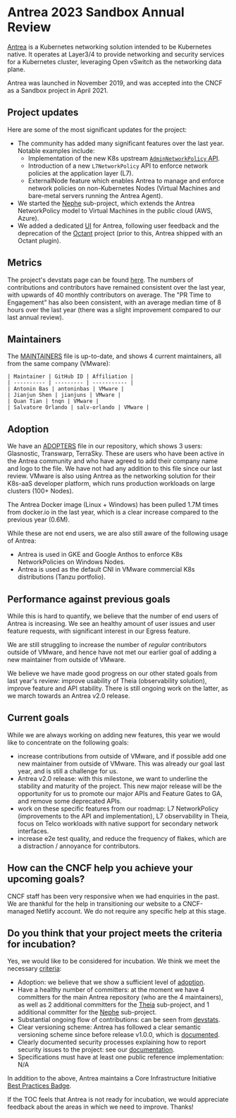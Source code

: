# Antrea 2023 Sandbox Annual Review

[Antrea](https://antrea.io) is a Kubernetes networking solution intended to be Kubernetes native. It
operates at Layer3/4 to provide networking and security services for a Kubernetes cluster,
leveraging Open vSwitch as the networking data plane.

Antrea was launched in November 2019, and was accepted into the CNCF as a Sandbox project in April 2021.

## Project updates

Here are some of the most significant updates for the project:

* The community has added many significant features over the last year. Notable examples include:
    - Implementation of the new K8s upstream [`AdminNetworkPolicy` API](https://network-policy-api.sigs.k8s.io/api-overview/).
    - Introduction of a new `L7NetworkPolicy` API to enforce network policies at the application layer (L7).
    - ExternalNode feature which enables Antrea to manage and enforce network policies on
      non-Kubernetes Nodes (Virtual Machines and bare-metal servers running the Antrea Agent).
* We started the [Nephe](https://github.com/antrea-io/nephe) sub-project, which extends the Antrea
  NetworkPolicy model to Virtual Machines in the public cloud (AWS, Azure).
* We added a dedicated [UI](https://github.com/antrea-io/antrea-ui) for Antrea, following user
  feedback and the deprecation of the [Octant](https://github.com/vmware-archive/octant) project
  (prior to this, Antrea shipped with an Octant plugin).

## Metrics

The project's devstats page can be found [here](https://antrea.devstats.cncf.io/).
The numbers of contributions and contributors have remained consistent over the last year, with
upwards of 40 monthly contributors on average.
The "PR Time to Engagement" has also been consistent, with an average median time of 8 hours over
the last year (there was a slight improvement compared to our last annual review).

## Maintainers

The [MAINTAINERS](https://github.com/antrea-io/antrea/blob/main/MAINTAINERS.md) file is up-to-date,
and shows 4 current maintainers, all from the same company (VMware):

```
| Maintainer | GitHub ID | Affiliation |
| ---------- | --------- | ----------- |
| Antonin Bas | antoninbas | VMware |
| Jianjun Shen | jianjuns | VMware |
| Quan Tian | tnqn | VMware |
| Salvatore Orlando | salv-orlando | VMware |
```

## Adoption

We have an [ADOPTERS](https://github.com/antrea-io/antrea/blob/main/ADOPTERS.md) file in our
repository, which shows 3 users: Glasnostic, Transwarp, TerraSky. These are users who have been
active in the Antrea community and who have agreed to add their company name and logo to the
file. We have not had any addition to this file since our last review. VMware is also using Antrea
as the networking solution for their K8s-aaS developer platform, which runs production workloads on
large clusters (100+ Nodes).

The Antrea Docker image (Linux + Windows) has been pulled 1.7M times from docker.io in the last
year, which is a clear increase compared to the previous year (0.6M).

While these are not end users, we are also still aware of the following usage of Antrea:
* Antrea is used in GKE and Google Anthos to enforce K8s NetworkPolicies on Windows Nodes.
* Antrea is used as the default CNI in VMware commercial K8s distributions (Tanzu portfolio).

## Performance against previous goals

While this is hard to quantify, we believe that the number of end users of Antrea is increasing. We
see an healthy amount of user issues and user feature requests, with significant interest in our
Egress feature.

We are still struggling to increase the number of *regular* contributors outside of VMware, and
hence have not met our earlier goal of adding a new maintainer from outside of VMware.

We believe we have made good progress on our other stated goals from last year's review: improve
usability of Theia (observability solution), improve feature and API stability. There is still
ongoing work on the latter, as we march towards an Antrea v2.0 release.

## Current goals

While we are always working on adding new features, this year we would like to concentrate on the following goals:

* increase contributions from outside of VMware, and if possible add one new maintainer from outside
  of VMware. This was already our goal last year, and is still a challenge for us.
* Antrea v2.0 release: with this milestone, we want to underline the stability and maturity of the
  project. This new major release will be the opportunity for us to promote our major APIs and
  Feature Gates to GA, and remove some deprecated APIs.
* work on these specific features from our roadmap: L7 NetworkPolicy (improvements to the API and
  implementation), L7 observability in Theia, focus on Telco workloads with native support for
  secondary network interfaces.
* increase e2e test quality, and reduce the frequency of flakes, which are a distraction / annoyance
  for contributors.

## How can the CNCF help you achieve your upcoming goals?

CNCF staff has been very responsive when we had enquiries in the past. We are thankful for the help
in transitioning our website to a CNCF-managed Netlify account. We do not require any specific help
at this stage.

## Do you think that your project meets the criteria for incubation?

Yes, we would like to be considered for incubation.
We think we meet the necessary [criteria](https://github.com/cncf/toc/blob/main/process/graduation_criteria.md#incubating-stage):

* Adoption: we believe that we show a sufficient level of [adoption](#Adoption).
* Have a healthy number of committers: at the moment we have 4 committers for the main Antrea
  repository (who are the 4 maintainers), as well as 2 additional committers for the
  [Theia](https://github.com/antrea-io/theia) sub-project, and 1 additional committer for the
  [Nephe](https://github.com/antrea-io/nephe) sub-project.
* Substantial ongoing flow of contributions: can be seen from [devstats](https://antrea.devstats.cncf.io/d/74/contributions-chart?orgId=1).
* Clear versioning scheme: Antrea has followed a clear semantic versioning scheme since before
  release v1.0.0, which is  [documented](https://github.com/antrea-io/antrea/blob/main/docs/versioning.md).
* Clearly documented security processes explaining how to report security issues to the project: see
  our [documentation](https://github.com/antrea-io/antrea/blob/main/SECURITY.md).
* Specifications must have at least one public reference implementation: N/A

In addition to the above, Antrea maintains a Core Infrastructure Initiative [Best Practices Badge](https://bestpractices.coreinfrastructure.org/en/projects/4173).

If the TOC feels that Antrea is not ready for incubation, we would appreciate feedback about the areas in which we need to improve. Thanks!
